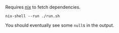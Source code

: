 Requires [nix](https://nixos.org/) to fetch dependencies.

`nix-shell --run ./run.sh`

You should eventually see some `null`s in the output.